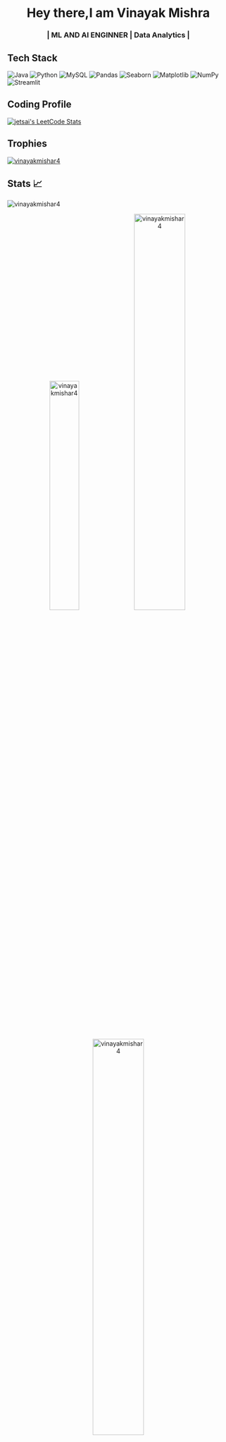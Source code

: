  <h1 align="center">Hey there,I am Vinayak Mishra</h1>
<h3 align="center">| ML AND AI ENGINNER | Data Analytics |</h3>

## Tech Stack
![Java](https://img.shields.io/badge/Java-ED8B00?style=for-the-badge&logo=java&logoColor=white)
![Python](https://img.shields.io/badge/Python-3776AB?style=for-the-badge&logo=python&logoColor=white)
![MySQL](https://img.shields.io/badge/MySQL-4479A1?style=for-the-badge&logo=mysql&logoColor=white)
![Pandas](https://img.shields.io/badge/Pandas-150458?style=for-the-badge&logo=pandas&logoColor=white)
![Seaborn](https://img.shields.io/badge/Seaborn-3776AB?style=for-the-badge&logo=seaborn&logoColor=white)
![Matplotlib](https://img.shields.io/badge/Matplotlib-000000?style=for-the-badge&logo=matplotlib&logoColor=white)
![NumPy](https://img.shields.io/badge/NumPy-013243?style=for-the-badge&logo=numpy&logoColor=white)
![Streamlit](https://img.shields.io/badge/Streamlit-FF4B4B?style=for-the-badge&logo=streamlit&logoColor=white)

## Coding Profile 

[![jetsai's LeetCode Stats](https://leetcode-stats.vercel.app/api?username=vmaugust24&theme=Dark&width=600)](https://leetcode.com/u/vmaugust24/)

## Trophies 

<p align="left"> <a href="https://github.com/ryo-ma/github-profile-trophy"><img src="https://github-profile-trophy.vercel.app/?username=vinayakmishar4" alt="vinayakmishar4" /></a> </p>

## Stats 📈
<p > <img align="center" src="https://komarev.com/ghpvc/?username=vinayakmishar4&label=Profile%20views&color=0e75b6&style=flat" alt="vinayakmishar4" /> </p>
<p align="center"> <img width="36.5%" src="https://github-readme-stats.vercel.app/api/top-langs?username=vinayakmishar4&show_icons=true&theme=great-gatsby&title_color=ffffff&text_color=ffffff&locale=en&layout=compact&hide_border=true" alt="vinayakmishar4" />
<img width="48%" src="https://github-readme-stats.vercel.app/api?username=vinayakmishar4&show_icons=true&theme=vision-friendly-dark&hide_border=true&locale=en&hide_border=true" alt="vinayakmishar4" />
<img width="48%" src="https://github-readme-streak-stats.herokuapp.com/?user=vinayakmishar4&theme=highcontrast&hide_border=true" alt="vinayakmishar4" /> </p>

## Lets Connect 🤝

[![skills](https://skillicons.dev/icons?i=linkedin)](https://www.linkedin.com/in/vinayak-mishra-93003b1b3/)

[![skills](https://skillicons.dev/icons?i=github)](https://github.com/vinayakmishar4)

[![skills](https://skillicons.dev/icons?i=instagram)](https://www.instagram.com/vinayak_mishra4/)




